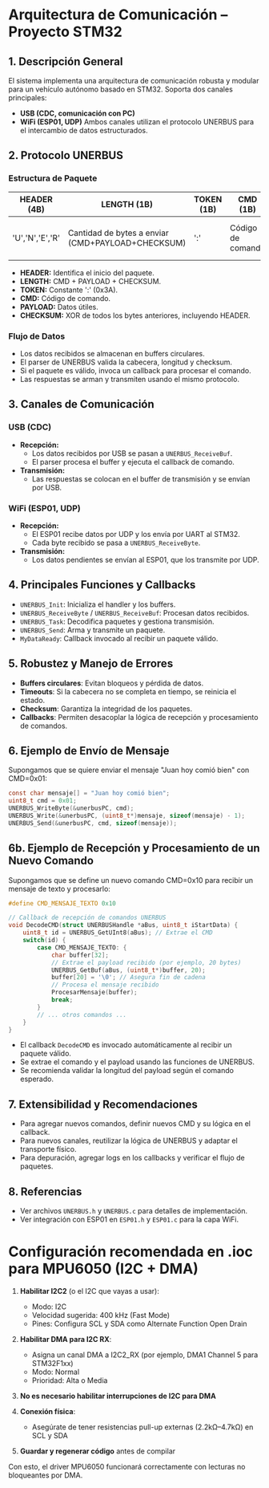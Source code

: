 # Arquitectura de Comunicación – Proyecto STM32

## 1. Descripción General
El sistema implementa una arquitectura de comunicación robusta y modular para un vehículo autónomo basado en STM32. Soporta dos canales principales:
- **USB (CDC, comunicación con PC)**
- **WiFi (ESP01, UDP)**
Ambos canales utilizan el protocolo UNERBUS para el intercambio de datos estructurados.

## 2. Protocolo UNERBUS
### Estructura de Paquete
| HEADER (4B) | LENGTH (1B) | TOKEN (1B) | CMD (1B) | PAYLOAD (N) | CHECKSUM (1B) |
|------------|-------------|------------|----------|-------------|---------------|
| 'U','N','E','R' | Cantidad de bytes a enviar (CMD+PAYLOAD+CHECKSUM) | ':' | Código de comando | Datos útiles | XOR de todos los bytes anteriores |

- **HEADER:** Identifica el inicio del paquete.
- **LENGTH:** CMD + PAYLOAD + CHECKSUM.
- **TOKEN:** Constante ':' (0x3A).
- **CMD:** Código de comando.
- **PAYLOAD:** Datos útiles.
- **CHECKSUM:** XOR de todos los bytes anteriores, incluyendo HEADER.

### Flujo de Datos
- Los datos recibidos se almacenan en buffers circulares.
- El parser de UNERBUS valida la cabecera, longitud y checksum.
- Si el paquete es válido, invoca un callback para procesar el comando.
- Las respuestas se arman y transmiten usando el mismo protocolo.

## 3. Canales de Comunicación
### USB (CDC)
- **Recepción:**
  - Los datos recibidos por USB se pasan a `UNERBUS_ReceiveBuf`.
  - El parser procesa el buffer y ejecuta el callback de comando.
- **Transmisión:**
  - Las respuestas se colocan en el buffer de transmisión y se envían por USB.

### WiFi (ESP01, UDP)
- **Recepción:**
  - El ESP01 recibe datos por UDP y los envía por UART al STM32.
  - Cada byte recibido se pasa a `UNERBUS_ReceiveByte`.
- **Transmisión:**
  - Los datos pendientes se envían al ESP01, que los transmite por UDP.

## 4. Principales Funciones y Callbacks
- `UNERBUS_Init`: Inicializa el handler y los buffers.
- `UNERBUS_ReceiveByte` / `UNERBUS_ReceiveBuf`: Procesan datos recibidos.
- `UNERBUS_Task`: Decodifica paquetes y gestiona transmisión.
- `UNERBUS_Send`: Arma y transmite un paquete.
- `MyDataReady`: Callback invocado al recibir un paquete válido.

## 5. Robustez y Manejo de Errores
- **Buffers circulares**: Evitan bloqueos y pérdida de datos.
- **Timeouts**: Si la cabecera no se completa en tiempo, se reinicia el estado.
- **Checksum**: Garantiza la integridad de los paquetes.
- **Callbacks**: Permiten desacoplar la lógica de recepción y procesamiento de comandos.

## 6. Ejemplo de Envío de Mensaje
Supongamos que se quiere enviar el mensaje "Juan hoy comió bien" con CMD=0x01:

```c
const char mensaje[] = "Juan hoy comió bien";
uint8_t cmd = 0x01;
UNERBUS_WriteByte(&unerbusPC, cmd);
UNERBUS_Write(&unerbusPC, (uint8_t*)mensaje, sizeof(mensaje) - 1);
UNERBUS_Send(&unerbusPC, cmd, sizeof(mensaje));
```

## 6b. Ejemplo de Recepción y Procesamiento de un Nuevo Comando

Supongamos que se define un nuevo comando CMD=0x10 para recibir un mensaje de texto y procesarlo:

```c
#define CMD_MENSAJE_TEXTO 0x10

// Callback de recepción de comandos UNERBUS
void DecodeCMD(struct UNERBUSHandle *aBus, uint8_t iStartData) {
    uint8_t id = UNERBUS_GetUInt8(aBus); // Extrae el CMD
    switch(id) {
        case CMD_MENSAJE_TEXTO: {
            char buffer[32];
            // Extrae el payload recibido (por ejemplo, 20 bytes)
            UNERBUS_GetBuf(aBus, (uint8_t*)buffer, 20);
            buffer[20] = '\0'; // Asegura fin de cadena
            // Procesa el mensaje recibido
            ProcesarMensaje(buffer);
            break;
        }
        // ... otros comandos ...
    }
}
```

- El callback `DecodeCMD` es invocado automáticamente al recibir un paquete válido.
- Se extrae el comando y el payload usando las funciones de UNERBUS.
- Se recomienda validar la longitud del payload según el comando esperado.

## 7. Extensibilidad y Recomendaciones
- Para agregar nuevos comandos, definir nuevos CMD y su lógica en el callback.
- Para nuevos canales, reutilizar la lógica de UNERBUS y adaptar el transporte físico.
- Para depuración, agregar logs en los callbacks y verificar el flujo de paquetes.

## 8. Referencias
- Ver archivos `UNERBUS.h` y `UNERBUS.c` para detalles de implementación.
- Ver integración con ESP01 en `ESP01.h` y `ESP01.c` para la capa WiFi.

# Configuración recomendada en .ioc para MPU6050 (I2C + DMA)

1. **Habilitar I2C2** (o el I2C que vayas a usar):
   - Modo: I2C
   - Velocidad sugerida: 400 kHz (Fast Mode)
   - Pines: Configura SCL y SDA como Alternate Function Open Drain

2. **Habilitar DMA para I2C RX**:
   - Asigna un canal DMA a I2C2_RX (por ejemplo, DMA1 Channel 5 para STM32F1xx)
   - Modo: Normal
   - Prioridad: Alta o Media

3. **No es necesario habilitar interrupciones de I2C para DMA**

4. **Conexión física**:
   - Asegúrate de tener resistencias pull-up externas (2.2kΩ–4.7kΩ) en SCL y SDA

5. **Guardar y regenerar código** antes de compilar

Con esto, el driver MPU6050 funcionará correctamente con lecturas no bloqueantes por DMA. 